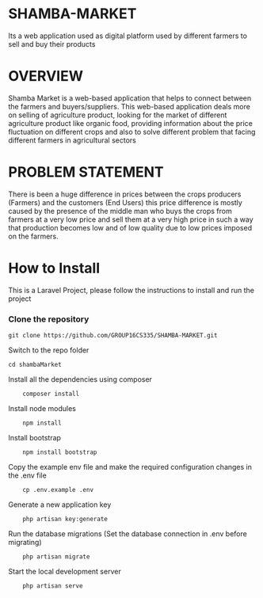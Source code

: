 # SHAMBA-MARKET
Its a web application used as digital platform used by different farmers to sell and buy their products


# OVERVIEW
Shamba Market is a web-based application that helps to connect between the farmers and buyers/suppliers. This web-based application deals more on selling of agriculture product, looking for the market of different agriculture product like organic food, providing information about the price fluctuation on different crops and also to solve different problem that facing different farmers in agricultural sectors

# PROBLEM STATEMENT
There is been a huge difference in prices between the crops producers (Farmers) and the customers (End Users) this price difference is mostly caused by the presence of the middle man who buys the crops from farmers at a very low price and sell them at a very high price in such a way that production becomes low and of low quality due to low prices imposed on the farmers.

# How to Install
This is a Laravel Project, please follow the instructions to install and run the project

### Clone the repository
```
git clone https://github.com/GROUP16CS335/SHAMBA-MARKET.git
```

Switch to the repo folder
```
cd shambaMarket
```

Install all the dependencies using composer
```
    composer install
```
Install node modules
```
    npm install
```
Install bootstrap
```
    npm install bootstrap
```
Copy the example env file and make the required configuration changes in the .env file
```
    cp .env.example .env
```    

Generate a new application key
```
    php artisan key:generate
```

Run the database migrations (Set the database connection in .env before migrating)
```
    php artisan migrate
```

Start the local development server
```
    php artisan serve
```
